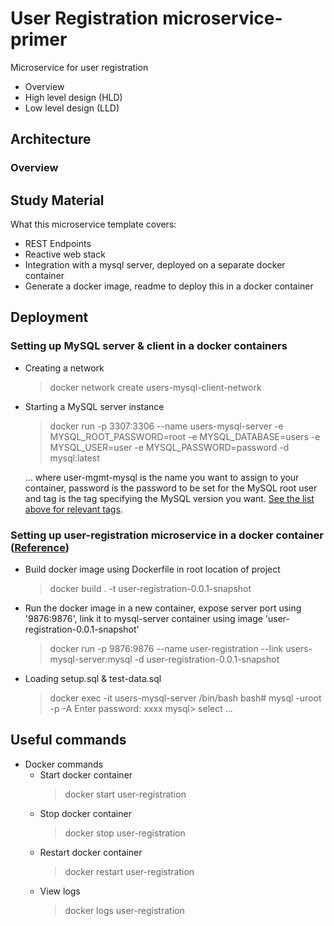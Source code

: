 # User Registration microservice-primer
Microservice for user registration
* Overview
* High level design (HLD)
* Low level design (LLD)

## Architecture

### Overview

## Study Material
What this microservice template covers:
 * REST Endpoints
 * Reactive web stack
 * Integration with a mysql server, deployed on a separate docker container
 * Generate a docker image, readme to deploy this in a docker container

## Deployment 
### Setting up MySQL server & client in a docker containers
* Creating a network
    > docker network create users-mysql-client-network

* Starting a MySQL server instance 
    > docker run -p 3307:3306 --name users-mysql-server -e MYSQL_ROOT_PASSWORD=root -e MYSQL_DATABASE=users -e MYSQL_USER=user -e MYSQL_PASSWORD=password -d mysql:latest

    ... where user-mgmt-mysql is the name you want to assign to your container, password is the password to be set for the MySQL root user and tag is the tag specifying the MySQL version you want. [See the list above for relevant tags](https://hub.docker.com/_/mysql).

### Setting up user-registration microservice in a docker container ([Reference](https://www.youtube.com/watch?v=fvEWoy1xOvo))

  * Build docker image using Dockerfile in root location of project 
    > docker build . -t user-registration-0.0.1-snapshot
  * Run the docker image in a new container, expose server port using '9876:9876', link it to mysql-server container using image 'user-registration-0.0.1-snapshot'                                                                       
    > docker run -p 9876:9876 --name user-registration --link users-mysql-server:mysql -d user-registration-0.0.1-snapshot
  * Loading setup.sql & test-data.sql 
    > docker exec -it users-mysql-server /bin/bash
    bash# mysql -uroot -p -A
    Enter password: xxxx
    mysql> select ...

## Useful commands
  * Docker commands
     * Start docker container
        > docker start user-registration
     * Stop docker container
        > docker stop user-registration
     * Restart docker container
        > docker restart user-registration
     * View logs
        > docker logs user-registration
